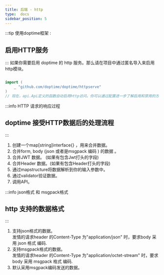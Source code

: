 ```yaml
---
title: 后端 - http
type:  docs
sidebar_position: 5
---
```



:::tip 使用doptime框架 :
## 启用HTTP服务
::: 
如果你需要启用 doptime 的 http 服务。那么请在项目中通过匿名导入来启用http模块。
```go   title="main.go"

import (
	_ "github.com/doptime/doptime/httpserve"
)
// 现在，api.Api定义的函数自动启用http访问。你可以通过配置进一步了解启用和禁用的方法。
```


:::info HTTP 请求的响应过程
## doptime 接受HTTP数据后的处理流程
::: 
1. 创建一个map[string]interface{} ，用来合并数据。  
2. 合并form, body (json 或者是msgpack 编码 ) 的数据 。  
3. 合并JWT 数据。  (如果有包含Jwt打头的字段)  
4. 合并Header 数据。(如果有包含Header打头的字段)  
5. 通过mapstructure将数据解析到你的输入参数中。  
6. 通过validator验证数据。
7. 调用API。 

:::info json格式 和 msgpack格式
## http 支持的数据格式
::: 
1. 支持json格式的数据。  
发情的请求header 的Content-Type 为"application/json" 时，要求body 采用 json 格式 编码.
2. 支持msgpack格式的数据。  
发情的请求header 的Content-Type 为"application/octet-stream" 时，要求body 采用 msgpack 格式 编码.
3. 默认采用msgpack编码发送的数据。


